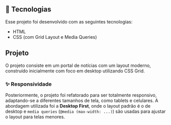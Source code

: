 ## 🚀 Tecnologias

Esse projeto foi desenvolvido com as seguintes tecnologias:

- HTML
- CSS (com Grid Layout e Media Queries)

## Projeto

O projeto consiste em um portal de notícias com um layout moderno, construído inicialmente com foco em desktop utilizando CSS Grid.

### ✨ Responsividade

Posteriormente, o projeto foi refatorado para ser totalmente responsivo, adaptando-se a diferentes tamanhos de tela, como tablets e celulares. A abordagem utilizada foi a **Desktop First**, onde o layout padrão é o de desktop e `media queries` (`@media (max-width: ...)`) são usadas para ajustar o layout para telas menores.

